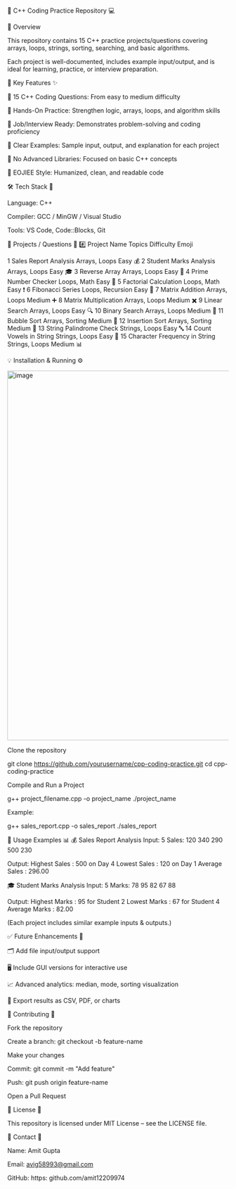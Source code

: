 📝 C++ Coding Practice Repository 💻

🚀 Overview

This repository contains 15 C++ practice projects/questions covering arrays, loops, strings, sorting, searching, and basic algorithms.

Each project is well-documented, includes example input/output, and is ideal for learning, practice, or interview preparation.

📌 Key Features ✨

🔹 15 C++ Coding Questions: From easy to medium difficulty


🔹 Hands-On Practice: Strengthen logic, arrays, loops, and algorithm skills


🔹 Job/Interview Ready: Demonstrates problem-solving and coding proficiency


🔹 Clear Examples: Sample input, output, and explanation for each project


🔹 No Advanced Libraries: Focused on basic C++ concepts


🔹 EOJIEE Style: Humanized, clean, and readable code


🛠️ Tech Stack 🧰

Language: C++

Compiler: GCC / MinGW / Visual Studio

Tools: VS Code, Code::Blocks, Git

📁 Projects / Questions 📝
#️⃣	Project Name	Topics	Difficulty	Emoji

1	Sales Report Analysis	Arrays, Loops	Easy	💰
2	Student Marks Analysis	Arrays, Loops	Easy	🎓
3	Reverse Array	Arrays, Loops	Easy	🔄
4	Prime Number Checker	Loops, Math	Easy	🔢
5	Factorial Calculation	Loops, Math	Easy	❗
6	Fibonacci Series	Loops, Recursion	Easy	🔁
7	Matrix Addition	Arrays, Loops	Medium	➕
8	Matrix Multiplication	Arrays, Loops	Medium	✖️
9	Linear Search	Arrays, Loops	Easy	🔍
10	Binary Search	Arrays, Loops	Medium	🧩
11	Bubble Sort	Arrays, Sorting	Medium	🫧
12	Insertion Sort	Arrays, Sorting	Medium	🧱
13	String Palindrome Check	Strings, Loops	Easy	🔤
14	Count Vowels in String	Strings, Loops	Easy	🎵
15	Character Frequency in String	Strings, Loops	Medium	📊

💡 Installation & Running ⚙️

<img width="836" height="840" alt="image" src="https://github.com/user-attachments/assets/5608b6f2-b22e-4d40-8153-391f6c28b4ac" />


Clone the repository

git clone https://github.com/yourusername/cpp-coding-practice.git
cd cpp-coding-practice


Compile and Run a Project

g++ project_filename.cpp -o project_name
./project_name


Example:

g++ sales_report.cpp -o sales_report
./sales_report

📖 Usage Examples 📊
💰 Sales Report Analysis
Input: 5
Sales: 120 340 290 500 230

Output:
Highest Sales : 500 on Day 4
Lowest  Sales : 120 on Day 1
Average Sales : 296.00

🎓 Student Marks Analysis
Input: 5
Marks: 78 95 82 67 88

Output:
Highest Marks : 95 for Student 2
Lowest  Marks : 67 for Student 4
Average Marks : 82.00


(Each project includes similar example inputs & outputs.)

✅ Future Enhancements 🌟

🗂 Add file input/output support

🖥 Include GUI versions for interactive use

📈 Advanced analytics: median, mode, sorting visualization

📝 Export results as CSV, PDF, or charts

📌 Contributing 🤝

Fork the repository

Create a branch: git checkout -b feature-name

Make your changes

Commit: git commit -m "Add feature"

Push: git push origin feature-name

Open a Pull Request

📜 License 🪪

This repository is licensed under MIT License – see the LICENSE file.

💬 Contact 📧

Name: Amit Gupta

Email: avig58993@gmail.com

GitHub: https: github.com/amit12209974
